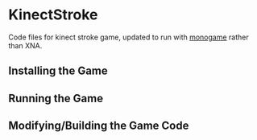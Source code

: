 # KinectStroke

Code files for kinect stroke game, updated to run with [monogame](https://docs.monogame.net/) rather than XNA.

## Installing the Game

## Running the Game

## Modifying/Building the Game Code
